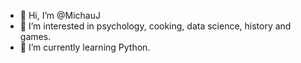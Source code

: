 - 👋 Hi, I’m @MichauJ
- 👀 I’m interested in psychology, cooking, data science, history and games.
- 🌱 I’m currently learning Python.



<!---
MichauJ/MichauJ is a ✨ special ✨ repository because its `README.md` (this file) appears on your GitHub profile.
You can click the Preview link to take a look at your changes.
--->
